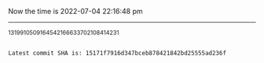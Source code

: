Now the time is 2022-07-04 22:16:48 pm

---

<small>1319910509164542166633702108414231</small>

```txt

Latest commit SHA is: 15171f7916d347bceb878421842bd25555ad236f
```
